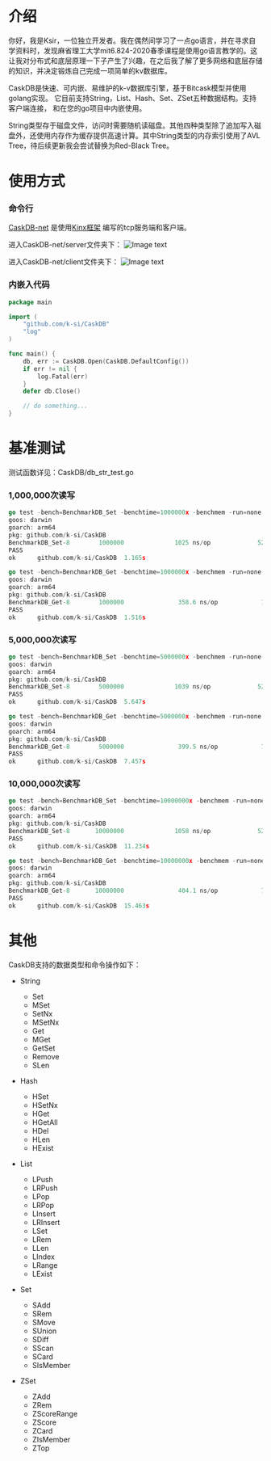 # 介绍

你好，我是Ksir，一位独立开发者。我在偶然间学习了一点go语言，并在寻求自学资料时，发现麻省理工大学mit6.824-2020春季课程是使用go语言教学的。这让我对分布式和底层原理一下子产生了兴趣，在之后我了解了更多网络和底层存储的知识，并决定锻炼自己完成一项简单的kv数据库。

CaskDB是快速、可内嵌、易维护的k-v数据库引擎，基于Bitcask模型并使用golang实现。 它目前支持String，List、Hash、Set、ZSet五种数据结构。支持客户端连接， 和在您的go项目中内嵌使用。

String类型存于磁盘文件，访问时需要随机读磁盘。其他四种类型除了追加写入磁盘外，还使用内存作为缓存提供高速计算。其中String类型的内存索引使用了AVL Tree，待后续更新我会尝试替换为Red-Black Tree。

# 使用方式

### 命令行

[CaskDB-net](https://github.com/k-si/CaskDB-net) 是使用[Kinx框架](https://github.com/k-si/Kinx) 编写的tcp服务端和客户端。

进入CaskDB-net/server文件夹下：
![Image text](https://ksir-oss.oss-cn-beijing.aliyuncs.com/github/caskdb/caskdb-server.png)

进入CaskDB-net/client文件夹下：
![Image text](https://ksir-oss.oss-cn-beijing.aliyuncs.com/github/caskdb/caskdb-client.png)

### 内嵌入代码

```go
package main

import (
	"github.com/k-si/CaskDB"
	"log"
)

func main() {
	db, err := CaskDB.Open(CaskDB.DefaultConfig())
	if err != nil {
		log.Fatal(err)
	}
	defer db.Close()

	// do something...
}
```

# 基准测试

测试函数详见：CaskDB/db_str_test.go

### 1,000,000次读写

```go
go test -bench=BenchmarkDB_Set -benchtime=1000000x -benchmem -run=none
goos: darwin
goarch: arm64
pkg: github.com/k-si/CaskDB
BenchmarkDB_Set-8        1000000              1025 ns/op             520 B/op         10 allocs/op
PASS
ok      github.com/k-si/CaskDB  1.165s

go test -bench=BenchmarkDB_Get -benchtime=1000000x -benchmem -run=none
goos: darwin
goarch: arm64
pkg: github.com/k-si/CaskDB
BenchmarkDB_Get-8        1000000               358.6 ns/op            71 B/op          2 allocs/op
PASS
ok      github.com/k-si/CaskDB  1.516s
```

### 5,000,000次读写

```go
go test -bench=BenchmarkDB_Set -benchtime=5000000x -benchmem -run=none
goos: darwin
goarch: arm64
pkg: github.com/k-si/CaskDB
BenchmarkDB_Set-8        5000000              1039 ns/op             520 B/op         11 allocs/op
PASS
ok      github.com/k-si/CaskDB  5.647s

go test -bench=BenchmarkDB_Get -benchtime=5000000x -benchmem -run=none
goos: darwin
goarch: arm64
pkg: github.com/k-si/CaskDB
BenchmarkDB_Get-8        5000000               399.5 ns/op            71 B/op          2 allocs/op
PASS
ok      github.com/k-si/CaskDB  7.457s
```

### 10,000,000次读写
```go
go test -bench=BenchmarkDB_Set -benchtime=10000000x -benchmem -run=none
goos: darwin
goarch: arm64
pkg: github.com/k-si/CaskDB
BenchmarkDB_Set-8       10000000              1058 ns/op             520 B/op         11 allocs/op
PASS
ok      github.com/k-si/CaskDB  11.234s

go test -bench=BenchmarkDB_Get -benchtime=10000000x -benchmem -run=none
goos: darwin
goarch: arm64
pkg: github.com/k-si/CaskDB
BenchmarkDB_Get-8       10000000               404.1 ns/op            71 B/op          2 allocs/op
PASS
ok      github.com/k-si/CaskDB  15.463s
```

# 其他

CaskDB支持的数据类型和命令操作如下：

- String
    - Set
    - MSet
    - SetNx
    - MSetNx
    - Get
    - MGet
    - GetSet
    - Remove
    - SLen

- Hash
    - HSet
    - HSetNx
    - HGet
    - HGetAll
    - HDel
    - HLen
    - HExist

- List
    - LPush
    - LRPush
    - LPop
    - LRPop
    - LInsert
    - LRInsert
    - LSet
    - LRem
    - LLen
    - LIndex
    - LRange
    - LExist

- Set
    - SAdd
    - SRem
    - SMove
    - SUnion
    - SDiff
    - SScan
    - SCard
    - SIsMember

- ZSet
    - ZAdd
    - ZRem
    - ZScoreRange
    - ZScore
    - ZCard
    - ZIsMember
    - ZTop
